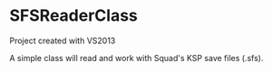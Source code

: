 # SFSReaderClass

Project created with VS2013

A simple class will read and work with Squad's KSP save files (.sfs).
